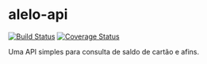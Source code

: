 # alelo-api

[![Build Status](https://travis-ci.org/muniz95/alelo-api.svg?branch=master)](https://travis-ci.org/muniz95/alelo-api)
[![Coverage Status](https://coveralls.io/repos/github/muniz95/alelo-api/badge.svg?branch=master)](https://coveralls.io/github/muniz95/alelo-api?branch=master)

Uma API simples para consulta de saldo de cartão e afins.
